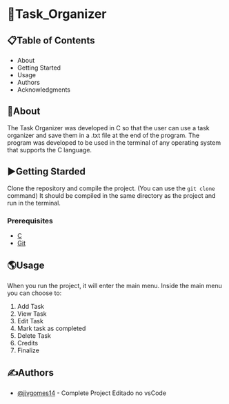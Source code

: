 # :file_folder:Task_Organizer
## :clipboard:Table of Contents
* About
* Getting Started
* Usage
* Authors
* Acknowledgments
## :monocle_face:About
The Task Organizer was developed in C so that the user can use a task organizer and save them in a .txt file at the end of the program. The program was developed to be used in the terminal of any operating system that supports the C language.
## :arrow_forward:Getting Starded
Clone the repository and compile the project. (You can use the `git clone` command) It should be compiled in the same directory as the project and run in the terminal.
### Prerequisites
* [C](https://en.wikipedia.org/wiki/C_(programming_language))
* [Git](https://git-scm.com/)
## :earth_americas:Usage
When you run the project, it will enter the main menu. Inside the main menu you can choose to: 
1. Add Task
2. View Task 
3. Edit Task 
4. Mark task as completed 
5. Delete Task
6. Credits
0. Finalize
## :writing_hand:Authors
* [@jjvgomes14](https://github.com/jjvgomes14) - Complete Project
Editado no vsCode
